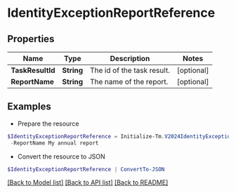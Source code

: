 # IdentityExceptionReportReference
## Properties

Name | Type | Description | Notes
------------ | ------------- | ------------- | -------------
**TaskResultId** | **String** | The id of the task result. | [optional] 
**ReportName** | **String** | The name of the report. | [optional] 

## Examples

- Prepare the resource
```powershell
$IdentityExceptionReportReference = Initialize-Tm.V2024IdentityExceptionReportReference  -TaskResultId 2b838de9-db9b-abcf-e646-d4f274ad4238 `
 -ReportName My annual report
```

- Convert the resource to JSON
```powershell
$IdentityExceptionReportReference | ConvertTo-JSON
```

[[Back to Model list]](../README.md#documentation-for-models) [[Back to API list]](../README.md#documentation-for-api-endpoints) [[Back to README]](../README.md)

